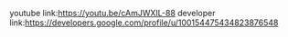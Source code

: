  youtube link:https://youtu.be/cAmJWXIL-88
developer link:https://developers.google.com/profile/u/100154475434823876548
